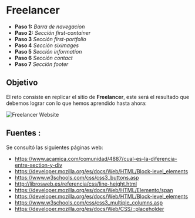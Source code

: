 # Freelancer

* **Paso 1:** _Barra de navegacion_
* **Paso 2:** _Sección first-container_
* **Paso 3** _Sección first-portfolio_
* **Paso 4** _Sección siximages_
* **Paso 5** _Sección information_
* **Paso 6** _Sección contact_
* **Paso 7** _Sección footer_





## Objetivo

El reto consiste en replicar el sitio de **Freelancer**, este será el resultado
que debemos lograr con lo que hemos aprendido hasta ahora:

![Freelancer Website](docs/fullpage.png)



## Fuentes :

Se consultó las siguientes páginas web:

* https://www.acamica.com/comunidad/4887/cual-es-la-diferencia-entre-section-y-div
* https://developer.mozilla.org/es/docs/Web/HTML/Block-level_elements
* https://www.w3schools.com/css/css3_buttons.asp
* http://librosweb.es/referencia/css/line-height.html
* https://developer.mozilla.org/es/docs/Web/HTML/Elemento/span
* https://developer.mozilla.org/es/docs/Web/HTML/Block-level_elements
* https://www.w3schools.com/css/css3_multiple_columns.asp
* https://developer.mozilla.org/es/docs/Web/CSS/::placeholder
